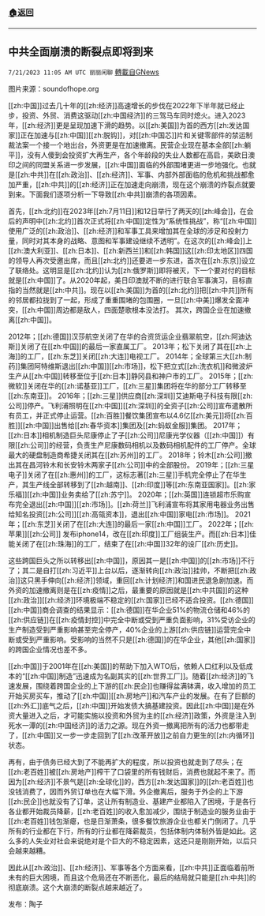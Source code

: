 ###  [:house:返回](README.md)
---


## 中共全面崩溃的断裂点即将到来
`7/21/2023 11:05 AM UTC 丽丽闲聊` [轉載自GNews](https://gnews.org/articles/1477343)

图片来源：soundofhope.org

[[zh:中国]]过去几十年的[[zh:经济]]高速增长的步伐在2022年下半年就已经止步，投资、外贸、消费这驱动[[zh:中国经济]]的三驾马车同时熄火。进入2023年，[[zh:经济]]更是呈现加速下滑的趋势。以[[zh:美国]]为首的西方[[zh:发达国家]]正在加速与[[zh:中国]][[zh:脱钩]]，对[[zh:中国芯]]片和关键零部件的禁运制裁法案一个接一个地出台，外资更是在加速撤离。民营企业现在基本全部[[zh:躺平]]，没有人傻到会投资扩大再生产，各个年龄段的失业人数都在高启，美欧日澳印之间的同盟关系进一步发展，[[zh:中国]]面临的外部围堵更进一步地强化。也就是[[zh:中共]]在[[zh:政治]]、[[zh:经济]]、军事、内部外部面临的危机和挑战都愈加严重，[[zh:中共]]的[[zh:经济]]正在加速走向崩溃，现在这个崩溃的炸裂点就要到来。下面我们逐项分析一下导致[[zh:中共]]崩溃的各项因素。

首先，[[zh:北约]]在2023年[[zh:7月11日]]和12日举行了两天的[[zh:峰会]]，在会后的声明中[[zh:北约]]首次正式将[[zh:中国]]定性为“系统性挑战”，称“[[zh:中国]]使用广泛的[[zh:政治]]、[[zh:经济]]和军事工具来增加其在全球的涉足和投射力量，同时对其本身的战略、意图和军事建设继续不透明”。在这次的[[zh:峰会]]上[[zh:澳大利亚]]、[[zh:日本]]、[[zh:新西兰]]和[[zh:韩国]]这[[zh:印太地区]]四国的领导人再次受邀出席，而且[[zh:北约]]还要进一步东进，首次在[[zh:东京]]设立了联络处。这明显是[[zh:北约]]认为[[zh:俄罗斯]]即将被灭，下一个要对付的目标就是[[zh:中国]]了。从2020年起，美日印澳就不断的进行联合军事演习，目标直指的当然就是[[zh:中共]]。现在以[[zh:美国]]为首的[[zh:北约]]把[[zh:中共]]所有的邻居都拉拢到了一起，形成了重重围堵的包围圈，一旦[[zh:中美]]爆发全面冲突，[[zh:中国]]周边都是敌人，四面楚歌根本没法打。
其次，跨国企业在加速撤离[[zh:中国]]。

2012年；[[zh:德国]]汉莎航空关闭了在华的合资货运企业翡翠航空，[[zh:阿迪达斯]]关闭了在[[zh:中国]]的最后一家直属工厂。
2013年；松下关闭了其在[[zh:上海]]的工厂，[[zh:东芝]]关闭[[zh:大连]]电视工厂。
2014年；全球第三大[[zh:制药]]集团阿特维斯退出[[zh:中国]][[zh:市场]]，松下把立式[[zh:洗衣机]]和微波炉生产从[[zh:中国]]转移至位于[[zh:日本]]静冈县和神户市的工厂。
2015年；[[zh:微软]]关闭在华的[[zh:诺基亚]]工厂，[[zh:三星]]集团将在华的部分工厂转移至[[zh:东南亚]]。
2016年；[[zh:三星]]供应商[[zh:深圳]]艾迪斯电子科技有限[[zh:公司]]停产。飞利浦照明在[[zh:中国]][[zh:深圳]]的全资子[[zh:公司]]宣布遣散所有员工，并正式停止运营。[[zh:百胜]]餐饮集团宣布以4.6亿[[zh:美元]]将[[zh:百胜]][[zh:中国]]出售给[[zh:春华资本]]集团及[[zh:蚂蚁金服]]集团。
2017年；[[zh:日本]]相机制造巨头尼康停止了子[[zh:公司]]尼康光学仪器（[[zh:中国]]）有限[[zh:公司]]的经营，负责生产尼康数码相机以及数码相机配件的工厂停产。全球最大的硬盘制造商希捷关闭其在[[zh:苏州]]的工厂。
2018年；铃木[[zh:公司]]撤出其在昌河铃木和长安铃木两家子[[zh:公司]]中的全部股份。
2019年；[[zh:三星电子]]关闭了在[[zh:惠州]]的工厂，这标志著[[zh:三星]]手机完全停止了在华生产，其生产线全部转移到了[[zh:越南]]、[[zh:印度]]等[[zh:东南亚国家]]。[[zh:家乐福]][[zh:中国]]业务卖给了[[zh:苏宁]]。
2020年；[[zh:英国]]连锁超市乐购宣布完全退出[[zh:中国]][[zh:市场]]。[[zh:荷兰]]飞利浦宣布将其家用电器业务出售给知名投资[[zh:公司]][[zh:高瓴资本]]，退出[[zh:中国]]家电[[zh:市场]]。
2021年；[[zh:东芝]]关闭了在[[zh:大连]]的最后一家[[zh:中国]]工厂。
2022年；[[zh:苹果]][[zh:公司]] 发布iphone14，改在[[zh:印度]]工厂组装生产。而[[zh:日本]]佳能关闭了在[[zh:珠海]]的工厂，结束了在[[zh:中国]]32年的设厂[[zh:历史]]。

这些跨国巨头之所以转移出[[zh:中国]]，原因其一是[[zh:中国]]的[[zh:市场]]不行了；其二是自打[[zh:习近平]]上台以后，逐渐转向[[zh:政治]]挂帅，不断把[[zh:政治]]这只黑手伸向[[zh:经济]]领域，重回[[zh:计划经济]]和国进民退急剧加速。而外资的加速撤离则是在[[zh:疫情]]之后，最重要的原因就是[[zh:中共国]]的这种[[zh:政治]][[zh:经济]]环境极端不稳定的[[zh:国家]]已经不适合投资。[[zh:德国]][[zh:中国]]商会调查的结果显示：[[zh:德国]]在华企业51%的物流仓储和46%的[[zh:供应链]]在[[zh:疫情封控]]中完全中断或受到严重负面影响，31%受访企业的生产制造受到严重影响甚至完全停产，40%企业的上游[[zh:供应链]]运营完全中断或受到严重影响。受影响的当然不只是[[zh:德国]]的在华企业，其他[[zh:国家]]的跨国企业情况也差不多。

[[zh:中国]]于2001年在[[zh:美国]]的帮助下加入WTO后，依赖人口红利以及低成本的“[[zh:中国]]制造”迅速成为名副其实的[[zh:世界工厂]]。随着[[zh:经济]]的飞速发展，围绕着跨国企业的上下游的[[zh:民企]]也赚得盆满钵满，收入增加的员工开始买房买车，推动了[[zh:中国]][[zh:房地产]]和汽车产业的发展。在有了巨额的[[zh:外汇]]底气之后，[[zh:中国]]开始发债大搞基建投资。因此[[zh:中国]]是在外资大量进入之后，才可能实施以投资和外贸为主的[[zh:经济]]政策，外资是注入到死水一潭的[[zh:中国经济]]的活力之源。现在外资一撤离把所有的活力也都带走了，[[zh:中国]]又一步一步走回到了[[zh:改革开放]]之前自力更生的[[zh:内循环]]状态。

再有，由于债务已经大到了不能再扩大的程度，所以投资也就走到了尽头；在[[zh:老百姓]]被[[zh:房地产]]榨干了口袋里的所有钱财后，消费也就起不来了。而因为[[zh:经济]]不景气是[[zh:全球化]]的，西方[[zh:发达国家]]的[[zh:老百姓]]也没钱消费了，因而外贸订单也在大幅下滑。外企撤离后，服务于外企的上下游[[zh:民企]]也就没有了订单，这让所有制造业、基建产业都陷入了困境，于是各行各业都开始裁员降薪，[[zh:老百姓]]的收入愈加减少，围绕于制造业的服务业由于[[zh:老百姓]]钱包渐瘪，也是日渐萧条，很多餐饮旅游企业也都关门倒闭了。几乎所有的行业都在下行，所有的行业都在降薪裁员，包括体制内体制外皆是如此。这么多的人失业对社会来说绝对是个巨大的不稳定因素，这还只是刚刚开始，以后只会越来越糟。

因此从[[zh:政治]]、[[zh:经济]]、军事等各个方面来看，[[zh:中共]]正面临着前所未有的巨大困境，而且这个危局还在不断恶化，最后的结局就只能是[[zh:中共]]的彻底崩溃。这个大崩溃的断裂点越来越近了。

发布：陶子

